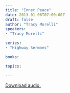 ```yaml
---
title: "Inner Peace"
date: 2013-01-06T07:00:00Z
draft: false
author: "Tracy Morelli"
speakers:
- "Tracy Morelli"

series:
- "Highway Sermons"

books:

topics:

---
```

[Download audio.](https://s3.amazonaws.com/highway/sermons/2013_01/06_Inner_Peace.mp3)